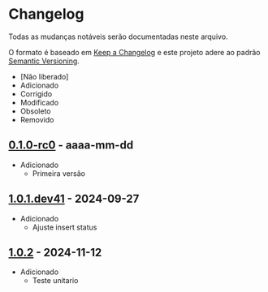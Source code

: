 # Changelog

Todas as mudanças notáveis serão documentadas neste arquivo.

O formato é baseado em [Keep a Changelog](http://keepachangelog.com/pt-BR/1.0.0/) e este projeto adere ao padrão [Semantic Versioning](http://semver.org/lang/pt-BR/spec/v2.0.0.html).

- [Não liberado]
- Adicionado
- Corrigido
- Modificado
- Obsoleto
- Removido

## [0.1.0-rc0](https://fontes.intranet.bb.com.br/sgs/sgs-caminho-critico/sgs-caminho-critico/tags/0.1.0-rc0) - aaaa-mm-dd

- Adicionado
  - Primeira versão

## [1.0.1.dev41](https://fontes.intranet.bb.com.br/sgs/sgs-caminho-critico/sgs-caminho-critico/tags/1.0.1.dev41) - 2024-09-27

- Adicionado
  - Ajuste insert status

## [1.0.2](https://fontes.intranet.bb.com.br/sgs/sgs-caminho-critico/sgs-caminho-critico/tags/1.0.2) - 2024-11-12

- Adicionado
  - Teste unitario